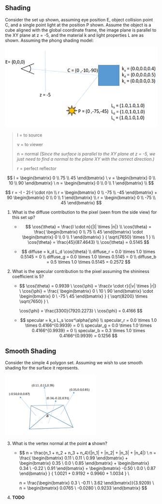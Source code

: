 

## Shading

Consider the set up shown, assuming eye position E, object collision point C, and a single point light at the position P shown. Assume the object is a cube aligned with the global coordinate frame, the image plane is parallel to the XY plane at z = -5, and the material k and light properties L are as shown. Assuming the phong shading model:

![52176037039](assets/1521760370398.png)

> I = to source
>
> v = to viewer
>
> n = normal *(Since the surface is parallel to the XY plane at z = -5, we just need to find a normal to the plane XY with the correct direction.)*
>
> r = perfect reflector

$$
I = \begin{bmatrix} 0 \\ 75 \\ 45 \end{bmatrix} \
v = \begin{bmatrix} 0 \\ 10 \\ 90 \end{bmatrix} \
n = \begin{bmatrix} 0 \\ 0 \\ 1 \end{bmatrix} \\
$$

$$
r = -I - 2(-I \cdot n)n \\
r = \begin{bmatrix} 0 \\ -75 \\ -45 \end{bmatrix} + 90 \begin{bmatrix} 0 \\ 0 \\ 1 \end{bmatrix} \\
r = \begin{bmatrix} 0 \\ -75 \\ 45 \end{bmatrix}
$$

1. What is the diffuse contribution to the pixel (seen from the side view) for this set up?

   * $$
     \cos{\theta} = \frac{I \cdot n}{|I| \times |n|} \\
     \cos{\theta} = 
     \frac{
         \begin{bmatrix} 0 \\ 75 \\ 45 \end{bmatrix}
         \cdot
         \begin{bmatrix} 0 \\ 0 \\ 1 \end{bmatrix}
     }
     {
         \sqrt{7650} \times 1
     } \\
     \cos{\theta} = \frac{45}{87.4643} \\
     \cos{\theta} = 0.5145
     $$

   * $$
     diffuse =  k_d L_d \cos{\theta} \\
     diffuse_r = 0.0 \times 1.0 \times 0.5145 = 0 \\
     diffuse_g = 0.0 \times 1.0 \times 0.5145 = 0 \\
     diffuse_b = 0.5 \times 1.0 \times 0.5145 = 0.2572
     $$

2. What is the specular contribution to the pixel assuming the shininess coefficient is 5?

   * $$
     \cos{\theta} = 0.9939 \\ 
     \cos{\phi} = \frac{v \cdot r}{|v| \times |r|} \\
     \cos{\phi} = 
     \frac{
     	\begin{bmatrix} 0 \\ 10 \\ 90 \end{bmatrix}
     	\cdot
     	\begin{bmatrix} 0 \\ -75 \\ 45 \end{bmatrix}
     }
     {
     	\sqrt{8200} \times \sqrt{7650}
     } \\

     \cos{\phi} = \frac{3300}{7920.2273} \\
     \cos{\phi} = 0.4166
     $$

   * $$
     specular = k_s L_s \cos^\alpha{\phi} \\
     specular_r = 0.0 \times 1.0 \times 0.4166^{0.9939} = 0 \\
     specular_g = 0.0 \times 1.0 \times 0.4166^{0.9939} = 0 \\
     specular_b = 0.3 \times 1.0 \times 0.4166^{0.9939} = 0.1256
     $$


## Smooth Shading

Consider the simple 4 polygon set. Assuming we wish to use smooth shading for the surface it represents.

![hadin](assets/shading.png)

3. What is the vertex normal at the point **a** shown?

   * $$
     n = \frac{n_1 + n_2 + n_3 + n_4}{|n_1| + |n_2| + |n_3| + |n_4|} \\
     n = 
     \frac{
         \begin{bmatrix} 0.11 \\ 0.11 \\ 0.99 \end{bmatrix} +
         \begin{bmatrix} 0.35 \\ 0.0 \\ 0.85 \end{bmatrix} + 
         \begin{bmatrix} 0.34 \\ -0.22 \\ 0.91 \end{bmatrix} + 
         \begin{bmatrix} -0.50 \\ 0.0 \\ 0.87 \end{bmatrix}
     }
     { 1.0021 + 0.9192 + 0.9960 + 1.0034 } \\

     n = \frac{\begin{bmatrix} 0.3 \\ -0.11 \\ 3.62 \end{bmatrix}}{3.9209} \\
     n = \begin{bmatrix} 0.0765 \\ -0.0280 \\ 0.9233 \end{bmatrix}
     $$

4. **TODO**